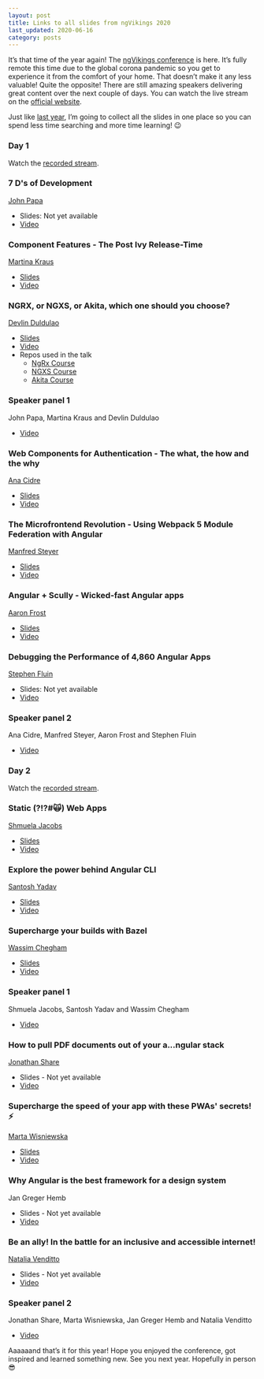 ```yaml
---
layout: post
title: Links to all slides from ngVikings 2020
last_updated: 2020-06-16
category: posts
---
```


It’s that time of the year again! The [ngVikings conference](https://www.ngvikings.org/) is here. It’s fully remote this time due to the global corona pandemic so you get to experience it from the comfort of your home. That doesn’t make it any less valuable! Quite the opposite! There are still amazing speakers delivering great content over the next couple of days. You can watch the live stream on the [official website](https://www.ngvikings.org/).

Just like [last year](https://dzhavat.github.io/2019/05/27/links-to-all-slides-from-ngvikings.html), I’m going to collect all the slides in one place so you can spend less time searching and more time learning! 😉

### Day 1

Watch the [recorded stream](https://www.youtube.com/watch?v=VuHuqRJQzDc).

### 7 D's of Development

[John Papa](https://twitter.com/John_Papa)

* Slides: Not yet available
* [Video](https://www.youtube.com/watch?v=__TbR--u-u4)

### Component Features - The Post Ivy Release-Time

[Martina Kraus](https://twitter.com/MartinaKraus11)

* [Slides](https://slides.com/martinakraus/component-features#/)
* [Video](https://www.youtube.com/watch?v=WGnJlcJiYa0)

### NGRX, or NGXS, or Akita, which one should you choose?

[Devlin Duldulao](https://twitter.com/DevlinDuldulao)

* [Slides](https://slides.com/devlinduldulao/state-management-libs#/)
* [Video](https://www.youtube.com/watch?v=4OliKx8wxSI)
* Repos used in the talk
  * [NgRx Course](https://github.com/webmasterdevlin/ngrx-course)
  * [NGXS Course](https://github.com/webmasterdevlin/ngxs-course)
  * [Akita Course](https://github.com/webmasterdevlin/akita-course)

### Speaker panel 1

John Papa, Martina Kraus and Devlin Duldulao

* [Video](https://www.youtube.com/watch?v=IbuwXMlvzSQ)

### Web Components for Authentication - The what, the how and the why

[Ana Cidre](https://twitter.com/AnaCidre_)

* [Slides](https://docs.google.com/presentation/d/1LhFgdJpY5V-U4SARyEmAYqWu7Q8BjQP26m8K3j_0Uc8/edit#slide=id.g7000130fc1_0_0)
* [Video](https://www.youtube.com/watch?v=jMmVUtKBrXU)

### The Microfrontend Revolution - Using Webpack 5 Module Federation with Angular

[Manfred Steyer](https://twitter.com/ManfredSteyer)

* [Slides](https://www.angulararchitects.io/konferenzen/the-microfrontend-revolution-module-federation-with-angular-2/)
* [Video](https://www.youtube.com/watch?v=HDR9qEsLjtg)

### Angular + Scully - Wicked-fast Angular apps

[Aaron Frost](https://twitter.com/aaronfrost)

* [Slides](https://docs.google.com/presentation/d/19_2-aHQ6kpeY2rj1rEAqu12lZVaT1S90EaiYwMF8v2Q/edit#slide=id.p)
* [Video](https://www.youtube.com/watch?v=AWJoPble388)

### Debugging the Performance of 4,860 Angular Apps

[Stephen Fluin](https://twitter.com/stephenfluin)

* Slides: Not yet available
* [Video](https://www.youtube.com/watch?v=xT6vKn7ePhc)

### Speaker panel 2

Ana Cidre, Manfred Steyer, Aaron Frost and Stephen Fluin

* [Video](https://www.youtube.com/watch?v=C_reZh53eTs)

### Day 2

Watch the [recorded stream](https://www.youtube.com/watch?v=B4mqeXbNGkY).

### Static (?!?#🙀) Web Apps

[Shmuela Jacobs](https://twitter.com/ShmuelaJ)

* [Slides](https://speakerdeck.com/shmool/static-number-web-apps)
* [Video](https://www.youtube.com/watch?v=51mg4q83CCo)

### Explore the power behind Angular CLI

[Santosh Yadav](https://twitter.com/SantoshYadavDev)

* [Slides](https://slides.com/santoshyadav/angular-builders-21d546#/)
* [Video](https://www.youtube.com/watch?v=1iEFddnUfXk)

### Supercharge your builds with Bazel

[Wassim Chegham](https://twitter.com/manekinekko)

* [Slides](https://slides.com/wassimchegham/super-charge-your-builds-with-bazel-ngvikings-2020#/)
* [Video](https://www.youtube.com/watch?v=iD2OdL3HKkE)

### Speaker panel 1

Shmuela Jacobs, Santosh Yadav and Wassim Chegham

* [Video](https://www.youtube.com/watch?v=Qzd_Q15FvDQ)

### How to pull PDF documents out of your a...ngular stack

[Jonathan Share](https://twitter.com/jonnyshare)

* Slides - Not yet available
* [Video](https://www.youtube.com/watch?v=G-aLrU44XxM)

### Supercharge the speed of your app with these PWAs' secrets! ⚡

[Marta Wisniewska](https://twitter.com/MartaW_PL)

* [Slides](https://docs.google.com/presentation/d/1qqtfov6YNBgHH0JVi2GupbMnkQKVOoC73zkKzpn3YL0/edit)
* [Video](https://www.youtube.com/watch?v=qo9XW-2LkLk)

### Why Angular is the best framework for a design system

Jan Greger Hemb

* Slides - Not yet available
* [Video](https://www.youtube.com/watch?v=yERBKsNVE60)

### Be an ally! In the battle for an inclusive and accessible internet!

[Natalia Venditto](https://twitter.com/AnfibiaCreativa)

* Slides - Not yet available
* [Video](https://www.youtube.com/watch?v=1FlxGq5gNAc)

### Speaker panel 2

Jonathan Share, Marta Wisniewska, Jan Greger Hemb and Natalia Venditto

* [Video](https://www.youtube.com/watch?v=rPZB8tl2kRE)

Aaaaaand that’s it for this year! Hope you enjoyed the conference, got inspired and learned something new. See you next year. Hopefully in person 😎